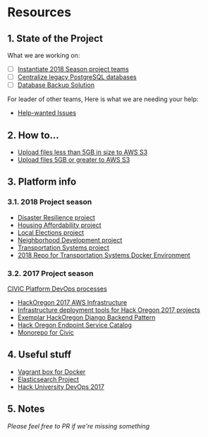 # Resources

## 1. State of the Project

What we are working on:

- [ ] [Instantiate 2018 Season project teams](https://github.com/hackoregon/civic-devops/projects/1)
- [ ] [Centralize legacy PostgreSQL databases](https://github.com/hackoregon/civic-devops/projects/2)
- [ ] [Database Backup Solution](https://github.com/hackoregon/civic-devops/projects/3)

For leader of other teams, Here is what we are needing your help:

- [Help-wanted Issues](https://github.com/hackoregon/civic-devops/labels/help%20wanted)

## 2. How to...

* [Upload files less than 5GB in size to AWS S3](https://github.com/hackoregon/civic-devops/blob/s3-upload-guides/docs/HOWTO-upload-small-files-to-S3.md)
* [Upload files 5GB or greater to AWS S3](https://github.com/hackoregon/civic-devops/blob/s3-upload-guides/docs/HOWTO-upload-large-files-to-S3.md)

## 3. Platform info

### 3.1. 2018 Project season

* [Disaster Resilience project](https://github.com/hackoregon/disaster-resilience)
* [Housing Affordability project](https://github.com/hackoregon/housing-2018)
* [Local Elections project](https://github.com/hackoregon/elections-2018)
* [Neighborhood Development project](https://github.com/hackoregon/neighborhoods-2018)
* [Transportation Systems project](https://github.com/hackoregon/transportation-systems)
* [2018 Repo for Transportation Systems Docker Environment](https://github.com/hackoregon/transportation-systems-docker)

### 3.2. 2017 Project season

[CIVIC Platform DevOps processes](https://github.com/hackoregon/Civic-platform-info/blob/master/devOps-info.md)

* [HackOregon 2017 AWS Infrastructure](https://github.com/hackoregon/hackoregon-aws-infrastructure)
* [Infrastructure deployment tools for Hack Oregon 2017 projects](https://github.com/hackoregon/devops-17)
* [Exemplar HackOregon Django Backend Pattern](https://github.com/hackoregon/backend-service-pattern)
* [Hack Oregon Endpoint Service Catalog](https://github.com/hackoregon/endpoint-service-catalog)
* [Monorepo for Civic](https://github.com/hackoregon/civic)

## 4. Useful stuff

* [Vagrant box for Docker](https://github.com/hackoregon/vagrant-for-docker)
* [Elasticsearch Project](https://github.com/adpeters/housing-2018)
* [Hack University DevOps 2017](https://github.com/hackoregon/hacku-devops-2017/wiki)

## 5. Notes

*Please feel free to PR if we're missing something*
